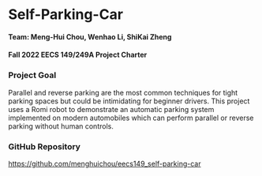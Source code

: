 # Self-Parking-Car
#### Team: Meng-Hui Chou, Wenhao Li, ShiKai Zheng
#### Fall 2022 EECS 149/249A Project Charter


### Project Goal
Parallel and reverse parking are the most common techniques for tight parking spaces but could be intimidating for beginner drivers. This project uses a Romi robot to demonstrate an automatic parking system implemented on modern automobiles which can perform parallel or reverse parking without human controls.  

### GitHub Repository
https://github.com/menghuichou/eecs149_self-parking-car
